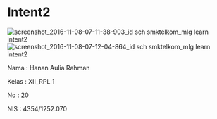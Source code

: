 # Intent2

![screenshot_2016-11-08-07-11-38-903_id sch smktelkom_mlg learn intent2](https://cloud.githubusercontent.com/assets/21304049/20081764/1ffe9d1e-a584-11e6-9f61-f8a37211b58b.png)
![screenshot_2016-11-08-07-12-04-864_id sch smktelkom_mlg learn intent2](https://cloud.githubusercontent.com/assets/21304049/20081765/20380ca2-a584-11e6-88f4-fb57d22a9f06.png)

Nama : Hanan Aulia Rahman

Kelas : XII_RPL 1

No : 20

NIS : 4354/1252.070
